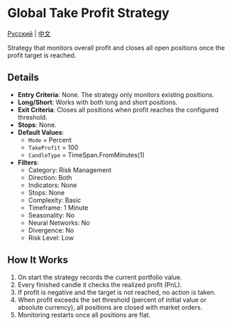 # Global Take Profit Strategy
[Русский](README_ru.md) | [中文](README_cn.md)

Strategy that monitors overall profit and closes all open positions once the profit target is reached.

## Details

- **Entry Criteria**: None. The strategy only monitors existing positions.
- **Long/Short**: Works with both long and short positions.
- **Exit Criteria**: Closes all positions when profit reaches the configured threshold.
- **Stops**: None.
- **Default Values**:
  - `Mode` = Percent
  - `TakeProfit` = 100
  - `CandleType` = TimeSpan.FromMinutes(1)
- **Filters**:
  - Category: Risk Management
  - Direction: Both
  - Indicators: None
  - Stops: None
  - Complexity: Basic
  - Timeframe: 1 Minute
  - Seasonality: No
  - Neural Networks: No
  - Divergence: No
  - Risk Level: Low

## How It Works

1. On start the strategy records the current portfolio value.
2. Every finished candle it checks the realized profit (PnL).
3. If profit is negative and the target is not reached, no action is taken.
4. When profit exceeds the set threshold (percent of initial value or absolute currency), all positions are closed with market orders.
5. Monitoring restarts once all positions are flat.
